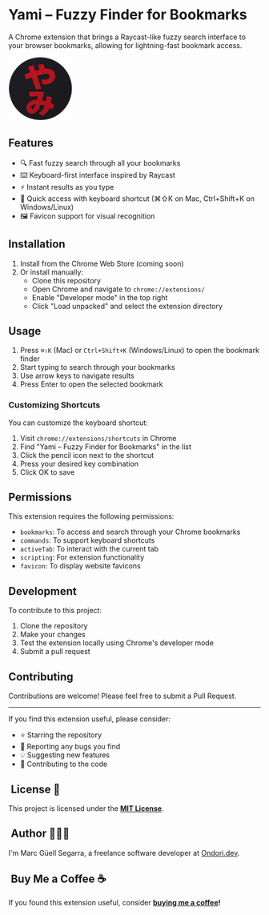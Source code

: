 # Yami – Fuzzy Finder for Bookmarks

A Chrome extension that brings a Raycast-like fuzzy search interface to your browser bookmarks, allowing for lightning-fast bookmark access.

![Yami Chrome Extension](icons/icon128.png)

## Features

- 🔍 Fast fuzzy search through all your bookmarks
- ⌨️ Keyboard-first interface inspired by Raycast
- ⚡ Instant results as you type
- 🎯 Quick access with keyboard shortcut (⌘⇧K on Mac, Ctrl+Shift+K on Windows/Linux)
- 🖼️ Favicon support for visual recognition

## Installation

1. Install from the Chrome Web Store (coming soon)
2. Or install manually:
   - Clone this repository
   - Open Chrome and navigate to `chrome://extensions/`
   - Enable "Developer mode" in the top right
   - Click "Load unpacked" and select the extension directory

## Usage

1. Press `⌘⇧K` (Mac) or `Ctrl+Shift+K` (Windows/Linux) to open the bookmark finder
2. Start typing to search through your bookmarks
3. Use arrow keys to navigate results
4. Press Enter to open the selected bookmark

### Customizing Shortcuts

You can customize the keyboard shortcut:

1. Visit `chrome://extensions/shortcuts` in Chrome
2. Find "Yami – Fuzzy Finder for Bookmarks" in the list
3. Click the pencil icon next to the shortcut
4. Press your desired key combination
5. Click OK to save

## Permissions

This extension requires the following permissions:

- `bookmarks`: To access and search through your Chrome bookmarks
- `commands`: To support keyboard shortcuts
- `activeTab`: To interact with the current tab
- `scripting`: For extension functionality
- `favicon`: To display website favicons

## Development

To contribute to this project:

1. Clone the repository
2. Make your changes
3. Test the extension locally using Chrome's developer mode
4. Submit a pull request

## Contributing

Contributions are welcome! Please feel free to submit a Pull Request.

---

If you find this extension useful, please consider:

- ⭐ Starring the repository
- 🐛 Reporting any bugs you find
- 💡 Suggesting new features
- 🤝 Contributing to the code

##  License 📄

This project is licensed under the [**MIT License**](https://github.com/mguellsegarra/yami-bookmark-fuzzy-finder/blob/main/LICENSE).

##  Author 🙋🏽‍♂️

I'm Marc Güell Segarra, a freelance software developer at [Ondori.dev](https://ondori.dev).

##  Buy Me a Coffee ☕

If you found this extension useful, consider **[buying me a coffee](https://buymeacoffee.com/mguellsegarra)!**
